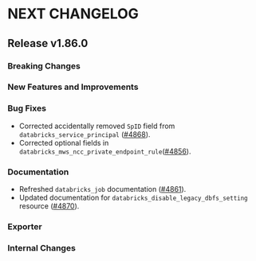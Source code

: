 # NEXT CHANGELOG

## Release v1.86.0

### Breaking Changes

### New Features and Improvements

### Bug Fixes

* Corrected accidentally removed `SpID` field from `databricks_service_principal` ([#4868](https://github.com/databricks/terraform-provider-databricks/pull/4868)).
* Corrected optional fields in `databricks_mws_ncc_private_endpoint_rule`([#4856](https://github.com/databricks/terraform-provider-databricks/pull/4856)).

### Documentation

* Refreshed `databricks_job` documentation ([#4861](https://github.com/databricks/terraform-provider-databricks/pull/4861)).
* Updated documentation for `databricks_disable_legacy_dbfs_setting` resource ([#4870](https://github.com/databricks/terraform-provider-databricks/pull/4870)).

### Exporter

### Internal Changes
